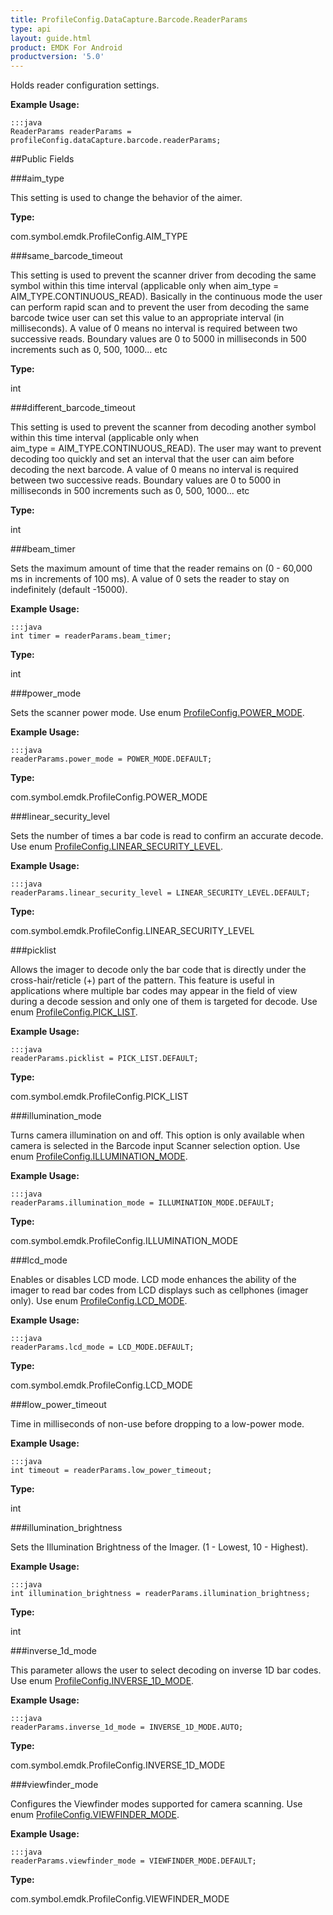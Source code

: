 ```yaml
---
title: ProfileConfig.DataCapture.Barcode.ReaderParams
type: api
layout: guide.html
product: EMDK For Android
productversion: '5.0'
---
```



Holds reader configuration settings. 
 
 

**Example Usage:**
	
	:::java	
	ReaderParams readerParams = profileConfig.dataCapture.barcode.readerParams;


##Public Fields

###aim_type

This setting is used to change the behavior of the aimer.

**Type:**

com.symbol.emdk.ProfileConfig.AIM_TYPE

###same_barcode_timeout

This setting is used to prevent the scanner driver from decoding the same symbol within this time interval (applicable only when 
 aim_type = AIM_TYPE.CONTINUOUS_READ). Basically in the continuous mode the user can perform rapid scan and to prevent the 
 user from decoding the same barcode twice user can set this value to an appropriate interval (in milliseconds). A value of 0 means 
 no interval is required between two successive reads.
 Boundary values are 0 to 5000 in milliseconds in 500 increments such as 0, 500, 1000... etc

**Type:**

int

###different_barcode_timeout

This setting is used to prevent the scanner from decoding another symbol within this time interval (applicable only when  
 aim_type = AIM_TYPE.CONTINUOUS_READ). The user may want to prevent decoding too quickly and set an interval that the user can aim 
 before decoding the next barcode. A value of 0 means no interval is required between two successive reads.
 Boundary values are 0 to 5000 in milliseconds in 500 increments such as 0, 500, 1000... etc

**Type:**

int

###beam_timer

Sets the maximum amount of time that the reader remains on (0 - 60,000 ms in increments of 100 ms). 
 A value of 0 sets the reader to stay on indefinitely (default -15000).
 
 

**Example Usage:**
	
	:::java	
	int timer = readerParams.beam_timer;


**Type:**

int

###power_mode

Sets the scanner power mode.
 Use enum [ ProfileConfig.POWER_MODE](../ProfileConfig-POWER_MODE).
 
 

**Example Usage:**
	
	:::java	
	readerParams.power_mode = POWER_MODE.DEFAULT;


**Type:**

com.symbol.emdk.ProfileConfig.POWER_MODE

###linear_security_level

Sets the number of times a bar code is read to confirm an accurate decode.
 Use enum [ ProfileConfig.LINEAR_SECURITY_LEVEL](../ProfileConfig-LINEAR_SECURITY_LEVEL).
 
 

**Example Usage:**
	
	:::java	
	readerParams.linear_security_level = LINEAR_SECURITY_LEVEL.DEFAULT;


**Type:**

com.symbol.emdk.ProfileConfig.LINEAR_SECURITY_LEVEL

###picklist

Allows the imager to decode only the bar code that is directly under the cross-hair/reticle (+) part of the pattern. 
 This feature is useful in applications where multiple bar codes may appear in the field of view during a decode session and 
 only one of them is targeted for decode.
 Use enum [ ProfileConfig.PICK_LIST](../ProfileConfig-PICK_LIST).
 
 

**Example Usage:**
	
	:::java	
	readerParams.picklist = PICK_LIST.DEFAULT;


**Type:**

com.symbol.emdk.ProfileConfig.PICK_LIST

###illumination_mode

Turns camera illumination on and off. 
 This option is only available when camera is selected in the Barcode input Scanner selection option.
 Use enum [ ProfileConfig.ILLUMINATION_MODE](../ProfileConfig-ILLUMINATION_MODE).
 
 

**Example Usage:**
	
	:::java	
	readerParams.illumination_mode = ILLUMINATION_MODE.DEFAULT;


**Type:**

com.symbol.emdk.ProfileConfig.ILLUMINATION_MODE

###lcd_mode

Enables or disables LCD mode. 
 LCD mode enhances the ability of the imager to read bar codes from LCD displays such as cellphones (imager only).
 Use enum [ ProfileConfig.LCD_MODE](../ProfileConfig-LCD_MODE).
 
 

**Example Usage:**
	
	:::java	
	readerParams.lcd_mode = LCD_MODE.DEFAULT;


**Type:**

com.symbol.emdk.ProfileConfig.LCD_MODE

###low_power_timeout

Time in milliseconds of non-use before dropping to a low-power mode.
 
 

**Example Usage:**
	
	:::java	
	int timeout = readerParams.low_power_timeout;


**Type:**

int

###illumination_brightness

Sets the Illumination Brightness of the Imager. (1 - Lowest, 10 - Highest).
 
 

**Example Usage:**
	
	:::java	
	int illumination_brightness = readerParams.illumination_brightness;


**Type:**

int

###inverse_1d_mode

This parameter allows the user to select decoding on inverse 1D bar codes.
 Use enum [ ProfileConfig.INVERSE_1D_MODE](../ProfileConfig-INVERSE_1D_MODE).
 
 

**Example Usage:**
	
	:::java	
	readerParams.inverse_1d_mode = INVERSE_1D_MODE.AUTO;


**Type:**

com.symbol.emdk.ProfileConfig.INVERSE_1D_MODE

###viewfinder_mode

Configures the Viewfinder modes supported for camera scanning.
 Use enum [ ProfileConfig.VIEWFINDER_MODE](../ProfileConfig-VIEWFINDER_MODE).
 
 

**Example Usage:**
	
	:::java	
	readerParams.viewfinder_mode = VIEWFINDER_MODE.DEFAULT;


**Type:**

com.symbol.emdk.ProfileConfig.VIEWFINDER_MODE





